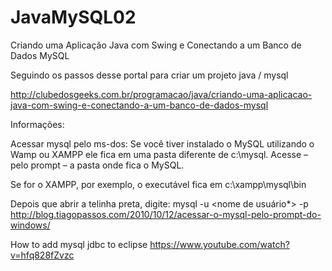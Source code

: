 # JavaMySQL02
Criando uma Aplicação Java com Swing e Conectando a um Banco de Dados MySQL

Seguindo os passos desse portal para criar um projeto java / mysql

http://clubedosgeeks.com.br/programacao/java/criando-uma-aplicacao-java-com-swing-e-conectando-a-um-banco-de-dados-mysql


Informações:

Acessar mysql pelo ms-dos:
Se você tiver instalado o MySQL utilizando o Wamp ou XAMPP ele fica em uma pasta diferente de c:\mysql. Acesse – pelo prompt – a pasta onde fica o MySQL.

Se for o XAMPP, por exemplo, o executável fica em c:\xampp\mysql\bin

Depois que abrir a telinha preta, digite:
mysql -u <nome de usuário*> -p
http://blog.tiagopassos.com/2010/10/12/acessar-o-mysql-pelo-prompt-do-windows/ 

How to add mysql jdbc to eclipse
https://www.youtube.com/watch?v=hfq828fZvzc
